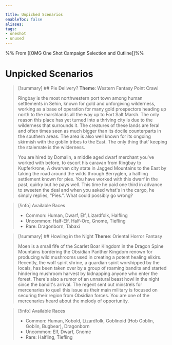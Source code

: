```yaml
---

title: Unpicked Scenarios
enableToc: false
aliases: 
tags:
- oneshot
- unused
---
```

%% From [[OMG One Shot Campaign Selection and Outline]]%%
# Unpicked Scenarios

> [!summary] ##  Pie Delivery?
>**Theme**: Western Fantasy Point Crawl
>
> Ringbay is the most northwestern port town among human settlements in Sehin, known for gold and unforgiving wilderness, working as a base of operation for many gold prospectors heading up north to the marshlands  all the way up to Fort Salt Marsh. The only reason this place has yet turned into a thriving city is due to the wilderness that surrounds it. The creatures of these lands are feral and often times seen as much bigger than its docile counterparts in the southern areas. The area is also well known for its ongoing skirmish with the goblin tribes to the East. The only thing that' keeping the stalemate is the wilderness.
>
> You are hired by Domalin, a middle aged dwarf merchant you've worked with before, to escort his caravan from Ringbay to Kupferkrone, A dwarven city state in Jagged Mountains to the East by taking the road around the wilds through Berryglen, a halfling settlement known for pies. You have worked with this dwarf in the past, quirky but he pays well. This time he paid one third in advance to sweeten the deal and when you asked what's in the cargo, he simply replies, "Pies.". What could possibly go wrong?

>[!info] Available Races
> - Common: Human, Dwarf, Elf, Lizardfolk, Halfling
> - Uncommon: Half-Elf, Half-Orc, Gnome, Tiefling
> - Rare: Dragonborn, Tabaxi


> [!summary] ## Howling in the Night
>**Theme**: Oriental Horror Fantasy
>
> Moen is a small fife of the Scarlet Boar Kingdom in the Dragon Spine Mountains bordering the Obsidian Panther Kingdom renown for producing wild mushrooms used in creating a potent healing elixirs. Recently, the wolf spirit shrine, a guardian spirit worshipped by the locals, has been taken over by a group of roaming bandits and started hindering mushroom harvest by kidnapping anyone who enter the forest. There's also a rumor of an unnatural beast howl in the night since the bandit's arrival. The regent sent out minstrels for mercenaries to quell this issue as their main military is focused on securing their region from Obsidian forces. You are one of the mercenaries heard about the melody of opportunity.

> [!info] Available Races
> - Common: Human, Kobold, Lizardfolk, Goblinoid (Hob Goblin, Goblin, Bugbear), Dragonborn
> - Uncommon: Elf, Dwarf, Gnome
> - Rare: Halfling, Tiefling